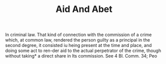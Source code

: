 ---
title: Aid And Abet
letter: A
permalink: "/definitions/bld-aid-and-abet.html"
body: In criminal law. That kind of connection with the commission of a crime which,
  at common law, rendered the person guilty as a principal in the second degree, it
  consisted iu heing present at the time and place, and doing some act to ren-der
  aid to the actual perpetrator of the crime, though without taking* a direct share
  in lts commission. See 4 Bl. Comm. 34; Peo
published_at: '2018-07-07'
source: Black's Law Dictionary 2nd Ed (1910)
layout: post
---